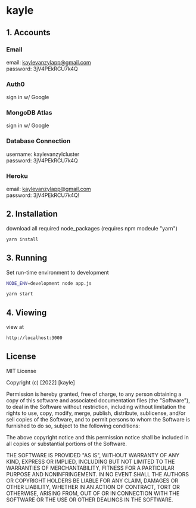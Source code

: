 # kayle

## 1. Accounts

### Email

email: kaylevanzylapp@gmail.com<br>
password: 3jV4PEkRCU7k4Q

### Auth0

sign in w/ Google

### MongoDB Atlas

sign in w/ Google

### Database Connection

username: kaylevanzylcluster<br>
password: 3jV4PEkRCU7k4Q

### Heroku

email: kaylevanzylapp@gmail.com<br>
password: 3jV4PEkRCU7k4Q!

## 2. Installation

download all required node_packages (requires npm modeule "yarn")

```bash
yarn install
```

## 3. Running

Set run-time environment to development

```bash
NODE_ENV=development node app.js
```

```bash
yarn start
```

## 4. Viewing

view at

```bash
http://localhost:3000
```

## License

MIT License

Copyright (c) [2022] [kayle]

Permission is hereby granted, free of charge, to any person obtaining a copy
of this software and associated documentation files (the "Software"), to deal
in the Software without restriction, including without limitation the rights
to use, copy, modify, merge, publish, distribute, sublicense, and/or sell
copies of the Software, and to permit persons to whom the Software is
furnished to do so, subject to the following conditions:

The above copyright notice and this permission notice shall be included in all
copies or substantial portions of the Software.

THE SOFTWARE IS PROVIDED "AS IS", WITHOUT WARRANTY OF ANY KIND, EXPRESS OR
IMPLIED, INCLUDING BUT NOT LIMITED TO THE WARRANTIES OF MERCHANTABILITY,
FITNESS FOR A PARTICULAR PURPOSE AND NONINFRINGEMENT. IN NO EVENT SHALL THE
AUTHORS OR COPYRIGHT HOLDERS BE LIABLE FOR ANY CLAIM, DAMAGES OR OTHER
LIABILITY, WHETHER IN AN ACTION OF CONTRACT, TORT OR OTHERWISE, ARISING FROM,
OUT OF OR IN CONNECTION WITH THE SOFTWARE OR THE USE OR OTHER DEALINGS IN THE
SOFTWARE.
